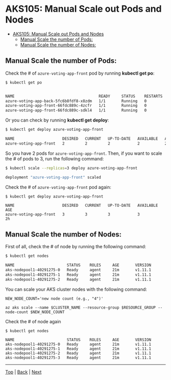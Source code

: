 # AKS105: Manual Scale out Pods and Nodes

<!-- TOC -->
- [AKS105: Manual Scale out Pods and Nodes](#aks105-manual-scale-out-pods-and-nodes)
  - [Manual Scale the number of Pods:](#manual-scale-the-number-of-pods)
  - [Manual Scale the number of Nodes:](#manual-scale-the-number-of-nodes)


## Manual Scale the number of Pods:

Check the # of `azure-voting-app-front` pod by running **kubectl get po**:
```sh
$ kubectl get po


NAME                                     READY     STATUS    RESTARTS   AGE
azure-voting-app-back-5fc6b8fdf8-x8zdm   1/1       Running   0          2h
azure-voting-app-front-66fdc889c-4zcfr   1/1       Running   0          2h
azure-voting-app-front-66fdc889c-sdkl4   1/1       Running   0          2h
```

Or you can check by running **kubectl get deploy**:
```sh
$ kubectl get deploy azure-voting-app-front

NAME                     DESIRED   CURRENT   UP-TO-DATE   AVAILABLE   AGE
azure-voting-app-front   2         2         2            2           2h
```

So you have 2 pods for `azure-voting-app-front`. Then, if you want to scale the # of pods to 3, run the following command:
```sh
$ kubectl scale --replicas=3 deploy azure-voting-app-front

deployment "azure-voting-app-front" scaled
```

Check the # of `azure-voting-app-front` pod again:
```
$ kubectl get deploy azure-voting-app-front

NAME                     DESIRED   CURRENT   UP-TO-DATE   AVAILABLE   AGE
azure-voting-app-front   3         3         3            3           2h
```

## Manual Scale the number of Nodes:

First of all, check the # of node by running the following command:

```sh
$ kubectl get nodes

NAME                       STATUS    ROLES     AGE       VERSION
aks-nodepool1-40291275-0   Ready     agent     21m       v1.11.1
aks-nodepool1-40291275-1   Ready     agent     21m       v1.11.1
aks-nodepool1-40291275-2   Ready     agent     21m       v1.11.1
```

You can scale your AKS cluster nodes with the following command:
```
NEW_NODE_COUNT='new node count (e.g., "4")'

az aks scale --name $CLUSTER_NAME --resource-group $RESOURCE_GROUP --node-count $NEW_NODE_COUNT
```

Check the # of node again
```
$ kubectl get nodes

NAME                       STATUS    ROLES     AGE       VERSION
aks-nodepool1-40291275-0   Ready     agent     21m       v1.11.1
aks-nodepool1-40291275-1   Ready     agent     21m       v1.11.1
aks-nodepool1-40291275-2   Ready     agent     21m       v1.11.1
aks-nodepool1-40291275-3   Ready     agent     21m       v1.11.1
```


---
[Top](../README.md) | [Back](aks-104-ingress.md) | [Next](aks-106-statefulsets.md)
